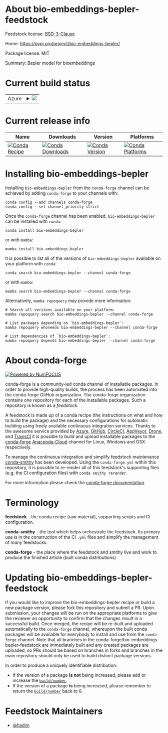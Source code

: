 About bio-embeddings-bepler-feedstock
=====================================

Feedstock license: [BSD-3-Clause](https://github.com/conda-forge/bio-embeddings-bepler-feedstock/blob/main/LICENSE.txt)

Home: https://pypi.org/project/bio-embeddings-bepler/

Package license: MIT

Summary: Bepler model for bioembeddings

Current build status
====================


<table>
    
  <tr>
    <td>Azure</td>
    <td>
      <details>
        <summary>
          <a href="https://dev.azure.com/conda-forge/feedstock-builds/_build/latest?definitionId=16694&branchName=main">
            <img src="https://dev.azure.com/conda-forge/feedstock-builds/_apis/build/status/bio-embeddings-bepler-feedstock?branchName=main">
          </a>
        </summary>
        <table>
          <thead><tr><th>Variant</th><th>Status</th></tr></thead>
          <tbody><tr>
              <td>linux_64_numpy1.22python3.10.____cpython</td>
              <td>
                <a href="https://dev.azure.com/conda-forge/feedstock-builds/_build/latest?definitionId=16694&branchName=main">
                  <img src="https://dev.azure.com/conda-forge/feedstock-builds/_apis/build/status/bio-embeddings-bepler-feedstock?branchName=main&jobName=linux&configuration=linux%20linux_64_numpy1.22python3.10.____cpython" alt="variant">
                </a>
              </td>
            </tr><tr>
              <td>linux_64_numpy1.22python3.8.____cpython</td>
              <td>
                <a href="https://dev.azure.com/conda-forge/feedstock-builds/_build/latest?definitionId=16694&branchName=main">
                  <img src="https://dev.azure.com/conda-forge/feedstock-builds/_apis/build/status/bio-embeddings-bepler-feedstock?branchName=main&jobName=linux&configuration=linux%20linux_64_numpy1.22python3.8.____cpython" alt="variant">
                </a>
              </td>
            </tr><tr>
              <td>linux_64_numpy1.22python3.9.____cpython</td>
              <td>
                <a href="https://dev.azure.com/conda-forge/feedstock-builds/_build/latest?definitionId=16694&branchName=main">
                  <img src="https://dev.azure.com/conda-forge/feedstock-builds/_apis/build/status/bio-embeddings-bepler-feedstock?branchName=main&jobName=linux&configuration=linux%20linux_64_numpy1.22python3.9.____cpython" alt="variant">
                </a>
              </td>
            </tr><tr>
              <td>linux_64_numpy1.23python3.11.____cpython</td>
              <td>
                <a href="https://dev.azure.com/conda-forge/feedstock-builds/_build/latest?definitionId=16694&branchName=main">
                  <img src="https://dev.azure.com/conda-forge/feedstock-builds/_apis/build/status/bio-embeddings-bepler-feedstock?branchName=main&jobName=linux&configuration=linux%20linux_64_numpy1.23python3.11.____cpython" alt="variant">
                </a>
              </td>
            </tr><tr>
              <td>osx_64_numpy1.22python3.10.____cpython</td>
              <td>
                <a href="https://dev.azure.com/conda-forge/feedstock-builds/_build/latest?definitionId=16694&branchName=main">
                  <img src="https://dev.azure.com/conda-forge/feedstock-builds/_apis/build/status/bio-embeddings-bepler-feedstock?branchName=main&jobName=osx&configuration=osx%20osx_64_numpy1.22python3.10.____cpython" alt="variant">
                </a>
              </td>
            </tr><tr>
              <td>osx_64_numpy1.22python3.8.____cpython</td>
              <td>
                <a href="https://dev.azure.com/conda-forge/feedstock-builds/_build/latest?definitionId=16694&branchName=main">
                  <img src="https://dev.azure.com/conda-forge/feedstock-builds/_apis/build/status/bio-embeddings-bepler-feedstock?branchName=main&jobName=osx&configuration=osx%20osx_64_numpy1.22python3.8.____cpython" alt="variant">
                </a>
              </td>
            </tr><tr>
              <td>osx_64_numpy1.22python3.9.____cpython</td>
              <td>
                <a href="https://dev.azure.com/conda-forge/feedstock-builds/_build/latest?definitionId=16694&branchName=main">
                  <img src="https://dev.azure.com/conda-forge/feedstock-builds/_apis/build/status/bio-embeddings-bepler-feedstock?branchName=main&jobName=osx&configuration=osx%20osx_64_numpy1.22python3.9.____cpython" alt="variant">
                </a>
              </td>
            </tr><tr>
              <td>osx_64_numpy1.23python3.11.____cpython</td>
              <td>
                <a href="https://dev.azure.com/conda-forge/feedstock-builds/_build/latest?definitionId=16694&branchName=main">
                  <img src="https://dev.azure.com/conda-forge/feedstock-builds/_apis/build/status/bio-embeddings-bepler-feedstock?branchName=main&jobName=osx&configuration=osx%20osx_64_numpy1.23python3.11.____cpython" alt="variant">
                </a>
              </td>
            </tr>
          </tbody>
        </table>
      </details>
    </td>
  </tr>
</table>

Current release info
====================

| Name | Downloads | Version | Platforms |
| --- | --- | --- | --- |
| [![Conda Recipe](https://img.shields.io/badge/recipe-bio--embeddings--bepler-green.svg)](https://anaconda.org/conda-forge/bio-embeddings-bepler) | [![Conda Downloads](https://img.shields.io/conda/dn/conda-forge/bio-embeddings-bepler.svg)](https://anaconda.org/conda-forge/bio-embeddings-bepler) | [![Conda Version](https://img.shields.io/conda/vn/conda-forge/bio-embeddings-bepler.svg)](https://anaconda.org/conda-forge/bio-embeddings-bepler) | [![Conda Platforms](https://img.shields.io/conda/pn/conda-forge/bio-embeddings-bepler.svg)](https://anaconda.org/conda-forge/bio-embeddings-bepler) |

Installing bio-embeddings-bepler
================================

Installing `bio-embeddings-bepler` from the `conda-forge` channel can be achieved by adding `conda-forge` to your channels with:

```
conda config --add channels conda-forge
conda config --set channel_priority strict
```

Once the `conda-forge` channel has been enabled, `bio-embeddings-bepler` can be installed with `conda`:

```
conda install bio-embeddings-bepler
```

or with `mamba`:

```
mamba install bio-embeddings-bepler
```

It is possible to list all of the versions of `bio-embeddings-bepler` available on your platform with `conda`:

```
conda search bio-embeddings-bepler --channel conda-forge
```

or with `mamba`:

```
mamba search bio-embeddings-bepler --channel conda-forge
```

Alternatively, `mamba repoquery` may provide more information:

```
# Search all versions available on your platform:
mamba repoquery search bio-embeddings-bepler --channel conda-forge

# List packages depending on `bio-embeddings-bepler`:
mamba repoquery whoneeds bio-embeddings-bepler --channel conda-forge

# List dependencies of `bio-embeddings-bepler`:
mamba repoquery depends bio-embeddings-bepler --channel conda-forge
```


About conda-forge
=================

[![Powered by
NumFOCUS](https://img.shields.io/badge/powered%20by-NumFOCUS-orange.svg?style=flat&colorA=E1523D&colorB=007D8A)](https://numfocus.org)

conda-forge is a community-led conda channel of installable packages.
In order to provide high-quality builds, the process has been automated into the
conda-forge GitHub organization. The conda-forge organization contains one repository
for each of the installable packages. Such a repository is known as a *feedstock*.

A feedstock is made up of a conda recipe (the instructions on what and how to build
the package) and the necessary configurations for automatic building using freely
available continuous integration services. Thanks to the awesome service provided by
[Azure](https://azure.microsoft.com/en-us/services/devops/), [GitHub](https://github.com/),
[CircleCI](https://circleci.com/), [AppVeyor](https://www.appveyor.com/),
[Drone](https://cloud.drone.io/welcome), and [TravisCI](https://travis-ci.com/)
it is possible to build and upload installable packages to the
[conda-forge](https://anaconda.org/conda-forge) [Anaconda-Cloud](https://anaconda.org/)
channel for Linux, Windows and OSX respectively.

To manage the continuous integration and simplify feedstock maintenance
[conda-smithy](https://github.com/conda-forge/conda-smithy) has been developed.
Using the ``conda-forge.yml`` within this repository, it is possible to re-render all of
this feedstock's supporting files (e.g. the CI configuration files) with ``conda smithy rerender``.

For more information please check the [conda-forge documentation](https://conda-forge.org/docs/).

Terminology
===========

**feedstock** - the conda recipe (raw material), supporting scripts and CI configuration.

**conda-smithy** - the tool which helps orchestrate the feedstock.
                   Its primary use is in the construction of the CI ``.yml`` files
                   and simplify the management of *many* feedstocks.

**conda-forge** - the place where the feedstock and smithy live and work to
                  produce the finished article (built conda distributions)


Updating bio-embeddings-bepler-feedstock
========================================

If you would like to improve the bio-embeddings-bepler recipe or build a new
package version, please fork this repository and submit a PR. Upon submission,
your changes will be run on the appropriate platforms to give the reviewer an
opportunity to confirm that the changes result in a successful build. Once
merged, the recipe will be re-built and uploaded automatically to the
`conda-forge` channel, whereupon the built conda packages will be available for
everybody to install and use from the `conda-forge` channel.
Note that all branches in the conda-forge/bio-embeddings-bepler-feedstock are
immediately built and any created packages are uploaded, so PRs should be based
on branches in forks and branches in the main repository should only be used to
build distinct package versions.

In order to produce a uniquely identifiable distribution:
 * If the version of a package **is not** being increased, please add or increase
   the [``build/number``](https://docs.conda.io/projects/conda-build/en/latest/resources/define-metadata.html#build-number-and-string).
 * If the version of a package **is** being increased, please remember to return
   the [``build/number``](https://docs.conda.io/projects/conda-build/en/latest/resources/define-metadata.html#build-number-and-string)
   back to 0.

Feedstock Maintainers
=====================

* [@hadim](https://github.com/hadim/)

